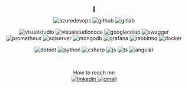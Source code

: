 <p align="center">
🌱
</p>

<p align="center">

</p>
 
<p align="center">
    <img alt="azuredevops" src="https://img.shields.io/badge/-Azure DevOps-blue?style=flat-flat&logo=azuredevops&logoColor=white" />
    <img alt="github" src="https://img.shields.io/badge/-GitHub-181717?style=flat-flat&logo=github&logoColor=white" />
    <img alt="gitlab" src="https://img.shields.io/badge/-GitLab-white?style=flat-flat&logo=gitlab" />
</p>

<p align="center">   
    <img alt="visualstudio" src="https://img.shields.io/badge/-Visual Studio-purple?style=flat-flat&logo=visualstudio&logoColor=white" />
    <img alt="visualstudiocode" src="https://img.shields.io/badge/-VS Code-blue?style=flat-flat&logo=visualstudiocode&logoColor=white" />
    <img alt="googlecolab" src="https://img.shields.io/badge/-Google Colab-gold?style=flat-flat&logo=googlecolab&logoColor=white" />
    <img alt="swagger" src="https://img.shields.io/badge/-Swagger-85EA2D?style=flat-flat&logo=swagger&logoColor=black" />
    <img alt="prometheus" src="https://img.shields.io/badge/-Prometheus-orange?style=flat-flat&logo=prometheus&logoColor=white" />
    <img alt="sqlserver" src="https://img.shields.io/badge/-SQL Server-gray?style=flat-flat&logo=microsoftsqlserver&logoColor=white" />
    <img alt="mongodb" src="https://img.shields.io/badge/-MongoDB-white?style=flat-flat&logo=mongodb" />
    <img alt="grafana" src="https://img.shields.io/badge/-Grafana-gold?style=flat-flat&logo=grafana&logoColor=orange" />
    <img alt="rabbitmq" src="https://img.shields.io/badge/-Rabbit MQ-orange?style=flat-flat&logo=rabbitmq&logoColor=white" />
    <img alt="docker" src="https://img.shields.io/badge/-Docker-2496ED?style=flat-flat&logo=docker&logoColor=white" />

</p>
    
<p align="center">
    <img alt="dotnet" src="https://img.shields.io/badge/-.Net Core-purple?style=flat-flat&logo=dotnet&logoColor=white" />
    <img alt="python" src="https://img.shields.io/badge/-Python-gold?style=flat-flat&logo=python&logoColor=blue" />
    <img alt="csharp" src="https://img.shields.io/badge/-C%20Sharp-purple?style=flat-flat&logo=csharp&logoColor=white" />
    <img alt="js" src="https://img.shields.io/badge/-JavaScript-F7DF1E?style=flat-flat&logo=javascript&logoColor=white" />
    <img alt="ts" src="https://img.shields.io/badge/-TypeScript-3178C6?style=flat-flat&logo=typescript&logoColor=white" />
    <img alt="angular" src="https://img.shields.io/badge/-Angular-red?style=flat-flat&logo=angularjs&logoColor=white" />
</p>

<br>

<p align="center">
How to reach me
<br>
  <a href="https://www.linkedin.com/in/jonatan-compiani/">
    <img alt="linkedin" src="https://img.shields.io/badge/-Linkedin-blue?style=flat-flat&logo=linkedin&logoColor=white"  />
  </a>
  <a href="mailto:jonatan.compiani@gmail.com/">
    <img alt="gmail" src="https://img.shields.io/badge/-Gmail-c14438?style=flat-flat&logo=Gmail&logoColor=white"  />
  </a>
</p>

<!--
**jonatancompiani/jonatancompiani** is a ✨ _special_ ✨ repository because its `README.md` (this file) appears on your GitHub profile.

Here are some ideas to get you started:

- 🔭 I’m currently working on ...
- 🌱 I’m currently learning ...
- 👯 I’m looking to collaborate on ...
- 🤔 I’m looking for help with ...
- 💬 Ask me about ...
- 📫 How to reach me: ...
- 😄 Pronouns: ...
- ⚡ Fun fact: ...
-->
